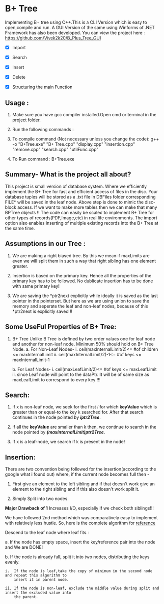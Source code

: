 # B+ Tree
Implementing B+ tree using C++.This is a CLI Version which is easy to open,compile and run.
A GUI Version of the same using Winforms of .NET Framework has also been developed. You can view the project
here : https://github.com/Vivek2k20/B_Plus_Tree_GUI
- [X] Import
- [x] Search 
- [X] Insert
- [X] Delete
- [X] Structuring the main Function


## Usage :

1. 	Make sure you have gcc compiler installed.Open cmd or terminal in the project folder.

2. 	Run the following commands :

3. 	To compile command (Not necessary unless you change the code): 
  	g++ -o "B+Tree.exe" "B+ Tree.cpp" "display.cpp" "insertion.cpp" "remove.cpp" "search.cpp" "utilFunc.cpp"

4. 	To Run command : B+Tree.exe




## Summary- What is the project all about? 

This project is small version of database system. Where we efficiently implement the B+ Tree for fast and efficient access
of files in the disc. Your database tuples will be stored as a .txt file in DBFiles folder corresponding FILE* will be saved in the 
leaf node. Above step is done to mimic the disc-block access. If we want to make more tables then we can make that many BPTree objects !!
The code can easily be scaled to implement B+ Tree for other types of records(PDF,Image,etc) in real life environments. The import option
also enables inserting of multiple existing records into the B+ Tree at the same time.

## Assumptions in our Tree :

1.	We are making a right biased tree. By this we mean if maxLimits are even we will split them
	in such a way that right sibling has one element greater.

2.	Insertion is based on the primary key. Hence all the properties of the primary key has to be followed.
	No dublicate insertion has to be done with same primary key!

3.	We are saving the \*ptr2next explicitly while ideally it is saved as the last pointer in the pointerset. But here as we 
	are using union to save the memory and seperate the leaf and non-leaf nodes, because of this \*ptr2next is explicitly
	saved !!


## Some UseFul Properties of B+ Tree:

1. B+ Tree Unlike B Tree is defined by two order values one for leaf node and another for non-leaf node.
	Minimum 50% should hold on B+ Tree Node.
	a.	For Non-Leaf Nodes-
		i.	ceil(maxInternalLimit/2)<= #of children <= maxInternalLimit
		ii.	ceil(maxInternalLimit/2)-1<= #of keys <= maxInternalLimit-1
		
	b.	For Leaf Nodes-
		i.	ceil(maxLeafLimit/2)<= #of keys <= maxLeafLimit
		ii.	since Leaf node will point to the dataPtr. It will be of same size as maxLeafLimit to correspond
			to every key !!!



## Search:

1.	If x is non-leaf node, we seek for the first *i* for which **keyValue** which is greater 
	than or equal-to the key k searched for. After that search continues in the node pointed 
	by ***iptr2Tree***.

2.	If all the **keyValue** are smaller than k then, we continue to search in the node pointed
	by ***(maxInternalLimit)ptr2Tree***.

3.	If x is a leaf-node, we search if k is present in the node!




## Insertion:

There are two convention being followed for the insertion(according to the google what i found out)
where, if the current node becomes full then -

1.	First give an element to the left sibling and if that doesn't
work give an element to the right sibling and if this also doesn't work split it.

2.	Simply Split into two nodes.

**Major Drawback of 1**
	Increases I/O, especially if we	check both siblings!!!


We have followed 2nd method which was comparatively easy to implement with relatively less hustle. So, 
here is the complete algorithm for [reference](http://www.cburch.com/cs/340/reading/btree/index.html?fbclid=IwAR0QFRcpIVL19PdMtZU0-wG18f-rwGS4lNvzpEAsdaZCL7BrNRBuFffiPJ0)

Descend to the leaf node where leaf fits :

a.	If the node has empty space, insert the key/reference pair into the node and We are DONE!

b.	If the node is already full, split it into two nodes, distributing the keys evenly. 

	i.	If the node is leaf,take the copy of minimum in the second node and repeat this algorithm to 
		insert it in parent node.
		
	ii.	If the node is non-leaf, exclude the middle value during split and insert the excluded value into 
		the	parent.

